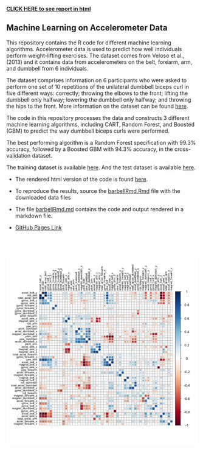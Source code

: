 
[**CLICK HERE to see report in html**](https://reyvaz.github.io/Machine-Learning-Accelerometer/barbellRmd.html)  


## Machine Learning on Accelerometer Data

This repository contains the R code for different machine learning algorithms. Accelerometer data is used to predict how well individuals perform weight-lifting exercises. The dataset comes from Veloso et al., (2013) and it contains data from accelerometers on the belt, forearm, arm, and dumbbell from 6 individuals.  

The dataset comprises information on 6 participants who were asked to perform one set of 10 repetitions of the unilateral dumbbell biceps curl in five different ways: correctly; throwing the elbows to the front; lifting the dumbbell only halfway; lowering the dumbbell only halfway; and throwing the hips to the front. More information on the dataset can be found [here](http://groupware.les.inf.puc-rio.br/har).   

The code in this repository processes the data and constructs 3 different machine learning algorithms, including CART, Random Forest, and Boosted (GBM) to predict the way dumbbell biceps curls were performed. 

The best performing algorithm is a Random Forest specification with $99.3\%$ accuracy, followed by a Boosted GBM with $94.3\%$ accuracy, in the cross-validation dataset.

The training dataset is available [here](https://d396qusza40orc.cloudfront.net/predmachlearn/pml-training.csv). And the test dataset is available [here](https://d396qusza40orc.cloudfront.net/predmachlearn/pml-testing.csv).    

* The rendered html version of the code is found  [here](https://reyvaz.github.io/Machine-Learning-Accelerometer/barbellRmd.html). 

* To reproduce the results, source the  [barbellRmd.Rmd](barbellRmd.Rmd) file with the downloaded data files 

* The file [barbellRmd.md](barbellRmd.md) contains the code and output rendered in a markdown file. 

* [GitHub Pages Link](https://reyvaz.github.io/Machine-Learning-Accelerometer/)

<br><br>

<center>
<a href="https://reyvaz.github.io/Machine-Learning-Accelerometer/barbellRmd.html" rel="see html report">
<img src="barbellRmd_files/figure-html/plot0-1.png" alt="Drawing" 
style="width: 800px;"/></a>
</center>

<br><br>

